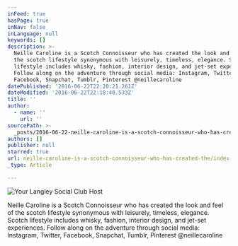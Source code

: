 ```yaml
---
inFeed: true
hasPage: true
inNav: false
inLanguage: null
keywords: []
description: >-
  Neille Caroline is a Scotch Connoisseur who has created the look and feel of
  the scotch lifestyle synonymous with leisurely, timeless, elegance. Scotch
  lifestyle includes whisky, fashion, interior design, and jet-set experiences.
  Follow along on the adventure through social media: Instagram, Twitter,
  Facebook, Snapchat, Tumblr, Pinterest @neillecaroline
datePublished: '2016-06-22T22:20:21.261Z'
dateModified: '2016-06-22T22:18:40.533Z'
title: ''
author:
  - name: ''
    url: ''
sourcePath: >-
  _posts/2016-06-22-neille-caroline-is-a-scotch-connoisseur-who-has-created-the.md
authors: []
publisher: null
starred: true
url: neille-caroline-is-a-scotch-connoisseur-who-has-created-the/index.html
_type: Article

---
```

![Your Langley Social Club Host](https://the-grid-user-content.s3-us-west-2.amazonaws.com/6a80526f-0875-4a7f-acba-a7556d1cc9de.jpg)

Neille Caroline is a Scotch Connoisseur who has created the look and feel of the scotch lifestyle synonymous with leisurely, timeless, elegance. Scotch lifestyle includes whisky, fashion, interior design, and jet-set experiences. Follow along on the adventure through social media: Instagram, Twitter, Facebook, Snapchat, Tumblr, Pinterest @neillecaroline